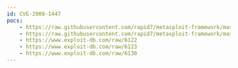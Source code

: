 ```yaml
---
id: CVE-2008-1447
pocs:
    - https://raw.githubusercontent.com/rapid7/metasploit-framework/master/modules/auxiliary/spoof/dns/bailiwicked_domain.rb
    - https://raw.githubusercontent.com/rapid7/metasploit-framework/master/modules/auxiliary/spoof/dns/bailiwicked_host.rb
    - https://www.exploit-db.com/raw/6122
    - https://www.exploit-db.com/raw/6123
    - https://www.exploit-db.com/raw/6130
---
```

